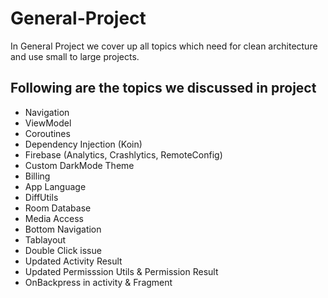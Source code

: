 # General-Project
In General Project we cover up all topics which need for clean architecture and use small to large projects.

## Following are the topics we discussed in project
* Navigation
* ViewModel
* Coroutines 
* Dependency Injection (Koin)
* Firebase (Analytics, Crashlytics, RemoteConfig)
* Custom DarkMode Theme
* Billing
* App Language 
* DiffUtils
* Room Database
* Media Access
* Bottom Navigation
* Tablayout
* Double Click issue
* Updated Activity Result
* Updated Permisssion Utils & Permission Result
* OnBackpress in activity & Fragment


